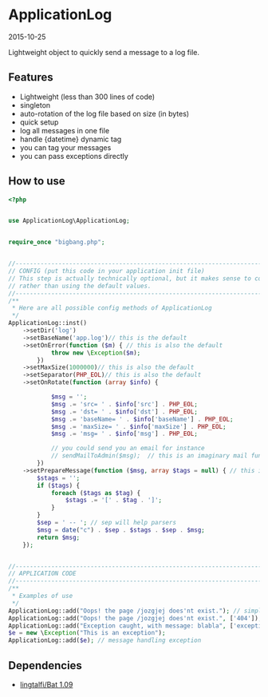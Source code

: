 ApplicationLog
==============
2015-10-25




Lightweight object to quickly send a message to a log file.


Features
------------

 - Lightweight (less than 300 lines of code)
 - singleton  
 - auto-rotation of the log file based on size (in bytes)  
 - quick setup
 - log all messages in one file  
 - handle {datetime} dynamic tag
 - you can tag your messages
 - you can pass exceptions directly




How to use
-----------




```php
<?php


use ApplicationLog\ApplicationLog;


require_once "bigbang.php";


//------------------------------------------------------------------------------/
// CONFIG (put this code in your application init file)
// This step is actually technically optional, but it makes sense to configure the ApplicationLog to YOUR needs
// rather than using the default values.
//------------------------------------------------------------------------------/
/**
 * Here are all possible config methods of ApplicationLog
 */
ApplicationLog::inst()
    ->setDir('log')
    ->setBaseName('app.log')// this is the default
    ->setOnError(function ($m) { // this is also the default
            throw new \Exception($m);
        })
    ->setMaxSize(1000000)// this is also the default
    ->setSeparator(PHP_EOL)// this is also the default
    ->setOnRotate(function (array $info) {

            $msg = '';
            $msg .= 'src= ' . $info['src'] . PHP_EOL;
            $msg .= 'dst= ' . $info['dst'] . PHP_EOL;
            $msg .= 'baseName= ' . $info['baseName'] . PHP_EOL;
            $msg .= 'maxSize= ' . $info['maxSize'] . PHP_EOL;
            $msg .= 'msg= ' . $info['msg'] . PHP_EOL;

            // you could send you an email for instance
            // sendMailToAdmin($msg);  // this is an imaginary mail function that you have in your application
        })
    ->setPrepareMessage(function ($msg, array $tags = null) { // this is also the default
        $stags = '';
        if ($tags) {
            foreach ($tags as $tag) {
                $stags .= '[' . $tag . ']';
            }
        }
        $sep = ' -- '; // sep will help parsers
        $msg = date("c") . $sep . $stags . $sep . $msg;
        return $msg;
    });


//------------------------------------------------------------------------------/
// APPLICATION CODE
//------------------------------------------------------------------------------/
/**
 * Examples of use
 */
ApplicationLog::add("Oops! the page /jozgjej does'nt exist."); // simple message
ApplicationLog::add("Oops! the page /jozgjej does'nt exist.", ['404']); // message with tags
ApplicationLog::add("Exception caught, with message: blabla", ['exception', 'important']); // message with tags
$e = new \Exception("This is an exception");
ApplicationLog::add($e); // message handling exception


```


Dependencies
------------------

- [lingtalfi/Bat 1.09](https://github.com/lingtalfi/Bat)



